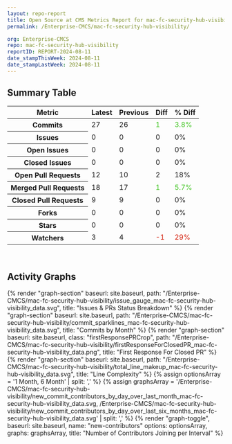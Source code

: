 ```yaml
---
layout: repo-report
title: Open Source at CMS Metrics Report for mac-fc-security-hub-visibility | REPORT-2024-08-11
permalink: /Enterprise-CMCS/mac-fc-security-hub-visibility/

org: Enterprise-CMCS
repo: mac-fc-security-hub-visibility
reportID: REPORT-2024-08-11
date_stampThisWeek: 2024-08-11
date_stampLastWeek: 2024-08-11
---
```

<div class="summary-table">
  <table class="usa-table usa-table--borderless">
    <h2> Summary Table </h2>
    <thead>
      <tr>
        <th scope="col">Metric</th>
        <th scope="col">Latest</th>
        <th scope="col">Previous</th>
        <th scope="col">Diff</th>
        <th scope="col">% Diff</th>
      </tr>
    </thead>
    <tbody>
      <tr>
        <th scope="row">Commits</th>
        <td>27</td>
        <td>26</td>
        <td style="color: #45c527" >1</td>
        <td style="color: #45c527" >3.8%</td>
      </tr>
      <tr>
        <th scope="row">Issues</th>
        <td>0</td>
        <td>0</td>
        <td style="" >0</td>
        <td style="" >0%</td>
      </tr>
      <tr>
        <th scope="row">Open Issues</th>
        <td>0</td>
        <td>0</td>
        <td style="" >0</td>
        <td style="" >0%</td>
      </tr>
      <tr>
        <th scope="row">Closed Issues</th>
        <td>0</td>
        <td>0</td>
        <td style="" >0</td>
        <td style="" >0%</td>
      </tr>
      <tr>
        <th scope="row">Open Pull Requests</th>
        <td>12</td>
        <td>10</td>
        <td style="" >2</td>
        <td style="" >18%</td>
      </tr>
      <tr>
        <th scope="row">Merged Pull Requests</th>
        <td>18</td>
        <td>17</td>
        <td style="color: #45c527" >1</td>
        <td style="color: #45c527" >5.7%</td>
      </tr>
      <tr>
        <th scope="row">Closed Pull Requests</th>
        <td>9</td>
        <td>9</td>
        <td style="" >0</td>
        <td style="" >0%</td>
      </tr>
      <tr>
        <th scope="row">Forks</th>
        <td>0</td>
        <td>0</td>
        <td style="" >0</td>
        <td style="" >0%</td>
      </tr>
      <tr>
        <th scope="row">Stars</th>
        <td>0</td>
        <td>0</td>
        <td style="" >0</td>
        <td style="" >0%</td>
      </tr>
      <tr>
        <th scope="row">Watchers</th>
        <td>3</td>
        <td>4</td>
        <td style="color: #d31c08" >-1</td>
        <td style="color: #d31c08" >29%</td>
      </tr>
    </tbody>
  </table>
</div>
<div class="graph-container">
  <br>
  <h2>Activity Graphs</h2>
  <div class="all-graphs">
    <!--- Issues/PRs Status Breakdown Graph -->
    {% render "graph-section"  baseurl: site.baseurl, path: "/Enterprise-CMCS/mac-fc-security-hub-visibility/issue_gauge_mac-fc-security-hub-visibility_data.svg", title: "Issues & PRs Status Breakdown" %}
    <!--- Contributor Activity Line Graph -->
    {% render "graph-section" baseurl: site.baseurl, path: "/Enterprise-CMCS/mac-fc-security-hub-visibility/commit_sparklines_mac-fc-security-hub-visibility_data.svg", title: "Commits by Month" %}
    <!--- First Response For Closed PR Scatterplot -->
    {% render "graph-section" baseurl: site.baseurl, class: "firstResponsePRCrop", path: "/Enterprise-CMCS/mac-fc-security-hub-visibility/firstResponseForClosedPR_mac-fc-security-hub-visibility_data.png", title: "First Response For Closed PR" %}
    <!--- Line Complexity Graphs -->
    {% render "graph-section" baseurl: site.baseurl, path: "/Enterprise-CMCS/mac-fc-security-hub-visibility/total_line_makeup_mac-fc-security-hub-visibility_data.svg", title: "Line Complexity" %}
    <!--- New Commit Contributors by Day over Last Month and Last 6 Months -->
      {% assign optionsArray = '1 Month, 6 Month' | split: ',' %}
      {% assign graphsArray = '/Enterprise-CMCS/mac-fc-security-hub-visibility/new_commit_contributors_by_day_over_last_month_mac-fc-security-hub-visibility_data.svg, /Enterprise-CMCS/mac-fc-security-hub-visibility/new_commit_contributors_by_day_over_last_six_months_mac-fc-security-hub-visibility_data.svg' | split: ',' %}
      {% render "graph-toggle", baseurl: site.baseurl, name: "new-contributors" options: optionsArray, graphs: graphsArray, title: "Number of Contributors Joining per Interval" %}
</div>